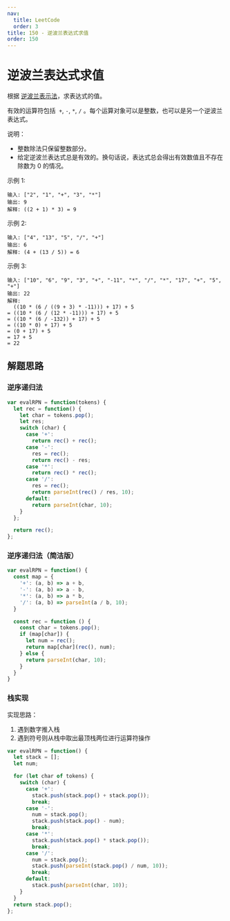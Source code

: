 ```yaml
---
nav:
  title: LeetCode
  order: 3
title: 150 - 逆波兰表达式求值
order: 150
---
```


# 逆波兰表达式求值

根据 [逆波兰表示法](https://baike.baidu.com/item/%E9%80%86%E6%B3%A2%E5%85%B0%E5%BC%8F/128437)，求表达式的值。

有效的运算符包括  `+`, `-`, `*`, `/` 。每个运算对象可以是整数，也可以是另一个逆波兰表达式。

说明：

- 整数除法只保留整数部分。
- 给定逆波兰表达式总是有效的。换句话说，表达式总会得出有效数值且不存在除数为 0 的情况。

示例 1:

```plain
输入: ["2", "1", "+", "3", "*"]
输出: 9
解释: ((2 + 1) * 3) = 9
```

示例 2:

```plain
输入: ["4", "13", "5", "/", "+"]
输出: 6
解释: (4 + (13 / 5)) = 6
```

示例 3:

```plain
输入: ["10", "6", "9", "3", "+", "-11", "*", "/", "*", "17", "+", "5", "+"]
输出: 22
解释:
  ((10 * (6 / ((9 + 3) * -11))) + 17) + 5
= ((10 * (6 / (12 * -11))) + 17) + 5
= ((10 * (6 / -132)) + 17) + 5
= ((10 * 0) + 17) + 5
= (0 + 17) + 5
= 17 + 5
= 22
```

## 解题思路

### 逆序递归法

```js
var evalRPN = function(tokens) {
  let rec = function() {
    let char = tokens.pop();
    let res;
    switch (char) {
      case '+':
        return rec() + rec();
      case '-':
        res = rec();
        return rec() - res;
      case '*':
        return rec() * rec();
      case '/':
        res = rec();
        return parseInt(rec() / res, 10);
      default:
        return parseInt(char, 10);
    }
  };

  return rec();
};
```

### 逆序递归法（简洁版）

```js
var evalRPN = function() {
  const map = {
    '+': (a, b) => a + b,
    '-': (a, b) => a - b,
    '*': (a, b) => a * b,
    '/': (a, b) => parseInt(a / b, 10);
  }

  const rec = function () {
    const char = tokens.pop();
    if (map[char]) {
      let num = rec();
      return map[char](rec(), num);
    } else {
      return parseInt(char, 10);
    }
  }
}
```

### 栈实现

实现思路：

1. 遇到数字推入栈
2. 遇到符号则从栈中取出最顶栈两位进行运算符操作

```js
var evalRPN = function() {
  let stack = [];
  let num;

  for (let char of tokens) {
    switch (char) {
      case '+':
        stack.push(stack.pop() + stack.pop());
        break;
      case '-':
        num = stack.pop();
        stack.push(stack.pop() - num);
        break;
      case '*':
        stack.push(stack.pop() * stack.pop());
        break;
      case '/':
        num = stack.pop();
        stack.push(parseInt(stack.pop() / num, 10));
        break;
      default:
        stack.push(parseInt(char, 10));
    }
  }
  return stack.pop();
};
```
